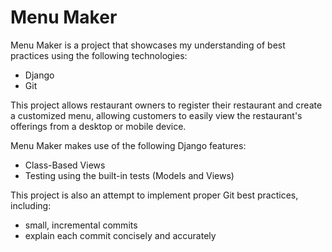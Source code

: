 # Menu Maker

Menu Maker is a project that showcases my understanding of best practices using the following technologies:

* Django
* Git

This project allows restaurant owners to register their restaurant and create a customized menu, allowing customers to easily view the restaurant's offerings from a desktop or mobile device.

Menu Maker makes use of the following Django features:

- Class-Based Views
- Testing using the built-in tests (Models and Views)

This project is also an attempt to implement proper Git best practices, including:

- small, incremental commits
- explain each commit concisely and accurately

